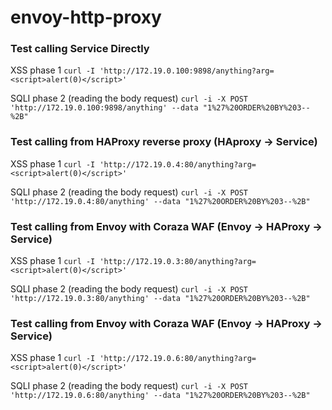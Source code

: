 # envoy-http-proxy

### Test calling Service Directly

XSS phase 1
`curl -I 'http://172.19.0.100:9898/anything?arg=<script>alert(0)</script>'`

SQLI phase 2 (reading the body request)
`curl -i -X POST 'http://172.19.0.100:9898/anything' --data "1%27%20ORDER%20BY%203--%2B"`

### Test calling from HAProxy reverse proxy (HAproxy -> Service)

XSS phase 1
`curl -I 'http://172.19.0.4:80/anything?arg=<script>alert(0)</script>'`

SQLI phase 2 (reading the body request)
`curl -i -X POST 'http://172.19.0.4:80/anything' --data "1%27%20ORDER%20BY%203--%2B"`

### Test calling from Envoy with Coraza WAF (Envoy -> HAProxy -> Service)

XSS phase 1
`curl -I 'http://172.19.0.3:80/anything?arg=<script>alert(0)</script>'`

SQLI phase 2 (reading the body request)
`curl -i -X POST 'http://172.19.0.3:80/anything' --data "1%27%20ORDER%20BY%203--%2B"`

### Test calling from Envoy with Coraza WAF (Envoy -> HAProxy -> Service)

XSS phase 1
`curl -I 'http://172.19.0.6:80/anything?arg=<script>alert(0)</script>'`

SQLI phase 2 (reading the body request)
`curl -i -X POST 'http://172.19.0.6:80/anything' --data "1%27%20ORDER%20BY%203--%2B"`

